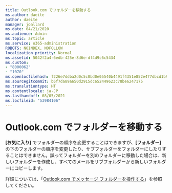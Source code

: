 ```yaml
---
title: Outlook.com でフォルダーを移動する
ms.author: daeite
author: daeite
manager: joallard
ms.date: 04/21/2020
ms.audience: Admin
ms.topic: article
ms.service: o365-administration
ROBOTS: NOINDEX, NOFOLLOW
localization_priority: Normal
ms.assetid: 5042f2a4-6edb-425e-8d6e-df4d9c6c5434
ms.custom:
- "8000062"
- "1070"
ms.openlocfilehash: f226e7ddba2d0c5c0bd0e05540b4491f4351e852e477dbcd1b982478481f4642
ms.sourcegitcommit: b5f7da89a650d2915dc652449623c78be6247175
ms.translationtype: HT
ms.contentlocale: ja-JP
ms.lasthandoff: 08/05/2021
ms.locfileid: "53984106"
---
```

# <a name="move-a-folder-in-outlookcom"></a>Outlook.com でフォルダーを移動する

**[お気に入り]** でフォルダーの順序を変更することはできますが、**[フォルダー]** の下のフォルダーの順序を変更したり、サブフォルダーをフォルダーにしたりすることはできません。誤ってフォルダーを別のフォルダーに移動した場合は、新しいフォルダーを作成し、すべてのメールをサブフォルダーから新しいフォルダーにコピーします。
  
詳細については、「[Outlook.com でメッセージ フォルダーを操作する](https://support.office.com/article/6bb0723a-f39f-4a8d-bb3f-fab5dcc2510a?wt.mc_id=Office_Outlook_com_Alchemy)」を参照してください。